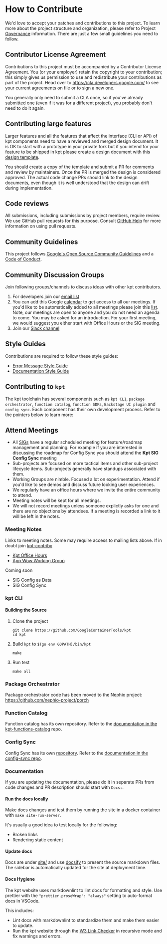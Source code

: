 # How to Contribute

We'd love to accept your patches and contributions to this project. To learn more about the project structure and organization, please refer to Project [Governance](governance.md) information. There are
just a few small guidelines you need to follow.

## Contributor License Agreement

Contributions to this project must be accompanied by a Contributor License
Agreement. You (or your employer) retain the copyright to your contribution;
this simply gives us permission to use and redistribute your contributions as
part of the project. Head over to <https://cla.developers.google.com/> to see
your current agreements on file or to sign a new one.

You generally only need to submit a CLA once, so if you've already submitted one
(even if it was for a different project), you probably don't need to do it
again.

## Contributing large features

Larger features and all the features that affect the interface (CLI or API) of
kpt components need to have a reviewed and merged design document.  It is OK to
start with a prototype in your private fork but if you intend for your feature
to be shipped in kpt please create a design document with this
[design template](/docs/design-docs/00-template.md).

You should create a copy of the template and submit a PR for comments and 
review by maintainers.  Once the PR is merged the design is considered approved.
The actual code change PRs should link to the design documents, even though it
is well understood that the design can drift during implementation.

## Code reviews

All submissions, including submissions by project members, require review. We
use GitHub pull requests for this purpose. Consult [GitHub Help] for more
information on using pull requests.

## Community Guidelines

This project follows [Google's Open Source Community Guidelines] and a [Code of
Conduct].

## Community Discussion Groups

Join following groups/channels to discuss ideas with other kpt contributors.

1. For developers join our [email list](https://groups.google.com/forum/?oldui=1#!forum/kpt-dev)
1. You can add this Google [calendar](https://calendar.google.com/calendar/u/0?cid=Y183cWI2ZTY5MW4zMmhxdmxncTdyMWhmOTFta0Bncm91cC5jYWxlbmRhci5nb29nbGUuY29t) to get access to all our meetings. If you'd like to be automatically added to all meetings please join this [list](https://groups.google.com/forum/?oldui=1#!forum/kpt-contribx). Note, our meetings are open to anyone and you do not need an agenda to come. You may be asked for an introduction. For your first meeting, we would suggest you either start with Office Hours or the SIG meeting.
1. Join our [Slack channel](https://kubernetes.slack.com/channels/kpt)

## Style Guides

Contributions are required to follow these style guides:

- [Error Message Style Guide]
- [Documentation Style Guide]

## Contributing to `kpt`

The kpt toolchain has several components such as `kpt CLI`, `package orchestrator`,
`function catalog`, `function SDKs`, `Backstage UI plugin` and `config sync`. Each
component has their own development process.
Refer to the pointers below to learn more:

## Attend Meetings
* All [SIGs](governance.md) have a regular scheduled meeting for feature/roadmap management and planning. For example if you are interested in discussing the roadmap for Config Sync you should attend the **Kpt SIG Config Sync** meeting
* Sub-projects are focused on more tactical items and other sub-project lifecycle items. Sub-projects generally have standups associated with them.
* Working Groups are nimble. Focused a lot on experimentation. Attend if you'd like to see demos and discuss future looking user experiences.
* We regularly have an office hours where we invite the entire community to attend.
* Meeting notes will be kept for all meetings.
* We will not record meetings unless someone explictly asks for one and there are no objections by attendees. If a meeting is recorded a link to it will be left in the notes.

### Meeting Notes
Links to meeting notes. Some may require access to mailing lists above. If in doubt join [kpt-contribx](https://groups.google.com/forum/?oldui=1#!forum/kpt-contribx)

* [Kpt Office Hours](https://docs.google.com/document/d/1I5CJDk9xkDj1vvvwvZNgvaNusE2TanX0Iiy9G1oitz0/view)
* [App Wow Working Group](https://docs.google.com/document/d/1pHsmYjHr9XMwJ_fdJtPiodd8WSg5ilCLIrP_8KE-yKE/view)

Coming soon
* SIG Config as Data
* SIG Config Sync

### kpt CLI

#### Building the Source

1. Clone the project

   ```shell
   git clone https://github.com/GoogleContainerTools/kpt
   cd kpt
   ```

2. Build `kpt` to `$(go env GOPATH)/bin/kpt`

   ```shell
   make
   ```

3. Run test

   ```shell
   make all
   ```

### Package Orchestrator

Package orchestrator code has been moved to the Nephio project: https://github.com/nephio-project/porch

### Function Catalog

Function catalog has its own repository. Refer to the
[documentation in the kpt-functions-catalog](https://github.com/GoogleContainerTools/kpt-functions-catalog/blob/master/CONTRIBUTING.md)
repo.

### Config Sync

Config Sync has its own [repository](https://github.com/GoogleContainerTools/kpt-config-sync).
Refer to the [documentation in the config-sync repo](https://github.com/GoogleContainerTools/kpt-config-sync/blob/main/docs/contributing.md).

### Documentation

If you are updating the documentation, please do it in separate PRs from code
changes and PR description should start with `Docs:`.

#### Run the docs locally

Make docs changes and test them by running the site in a docker container with
`make site-run-server`.

It's usually a good idea to test locally for the following:

- Broken links
- Rendering static content

#### Update docs

Docs are under [site/] and use [docsify] to present the source markdown files.
The sidebar is automatically updated for the site at deployment time.

#### Docs Hygiene

The kpt website uses markdownlint to lint docs for formatting and style. Use
prettier with the `"prettier.proseWrap": "always"` setting to auto-format docs
in VSCode.

This includes:

- Lint docs with markdownlint to standardize them and make them easier to
  update.
- Run the kpt website through the [W3 Link Checker] in recursive mode and fix
  warnings and errors.

[error message style guide]: docs/style-guides/errors.md
[documentation style guide]: docs/style-guides/docs.md
[github help]: https://help.github.com/articles/about-pull-requests/
[google's open source community guidelines]:
  https://opensource.google.com/conduct/
[code of conduct]: CODE_OF_CONDUCT.md
[docsify]: https://docsify.js.org/
[site/]: site/
[w3 link checker]: https://validator.w3.org/checklink/
